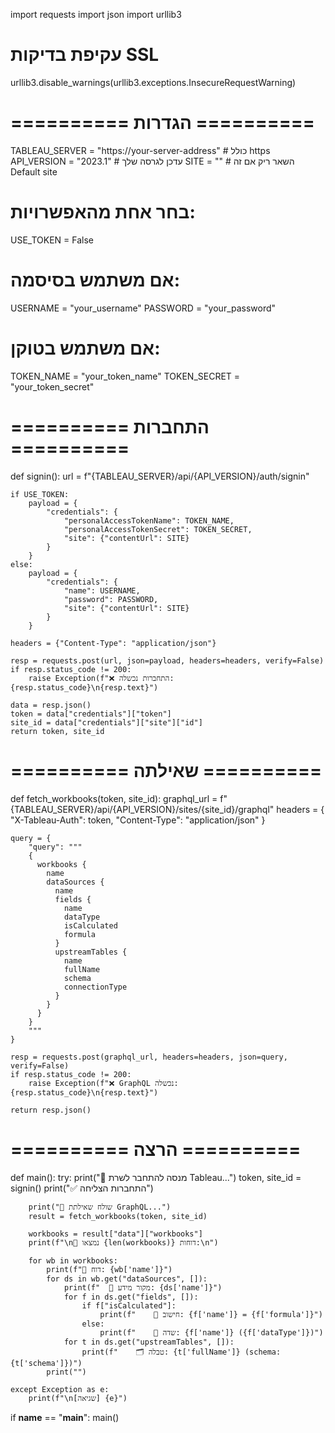 import requests
import json
import urllib3

# עקיפת בדיקות SSL
urllib3.disable_warnings(urllib3.exceptions.InsecureRequestWarning)

# ========== הגדרות ==========
TABLEAU_SERVER = "https://your-server-address"  # כולל https
API_VERSION = "2023.1"  # עדכן לגרסה שלך
SITE = ""  # השאר ריק אם זה Default site

# בחר אחת מהאפשרויות:
USE_TOKEN = False

# אם משתמש בסיסמה:
USERNAME = "your_username"
PASSWORD = "your_password"

# אם משתמש בטוקן:
TOKEN_NAME = "your_token_name"
TOKEN_SECRET = "your_token_secret"

# ========== התחברות ==========
def signin():
    url = f"{TABLEAU_SERVER}/api/{API_VERSION}/auth/signin"

    if USE_TOKEN:
        payload = {
            "credentials": {
                "personalAccessTokenName": TOKEN_NAME,
                "personalAccessTokenSecret": TOKEN_SECRET,
                "site": {"contentUrl": SITE}
            }
        }
    else:
        payload = {
            "credentials": {
                "name": USERNAME,
                "password": PASSWORD,
                "site": {"contentUrl": SITE}
            }
        }

    headers = {"Content-Type": "application/json"}

    resp = requests.post(url, json=payload, headers=headers, verify=False)
    if resp.status_code != 200:
        raise Exception(f"❌ התחברות נכשלה: {resp.status_code}\n{resp.text}")

    data = resp.json()
    token = data["credentials"]["token"]
    site_id = data["credentials"]["site"]["id"]
    return token, site_id

# ========== שאילתה ==========
def fetch_workbooks(token, site_id):
    graphql_url = f"{TABLEAU_SERVER}/api/{API_VERSION}/sites/{site_id}/graphql"
    headers = {
        "X-Tableau-Auth": token,
        "Content-Type": "application/json"
    }

    query = {
        "query": """
        {
          workbooks {
            name
            dataSources {
              name
              fields {
                name
                dataType
                isCalculated
                formula
              }
              upstreamTables {
                name
                fullName
                schema
                connectionType
              }
            }
          }
        }
        """
    }

    resp = requests.post(graphql_url, headers=headers, json=query, verify=False)
    if resp.status_code != 200:
        raise Exception(f"❌ GraphQL נכשלה: {resp.status_code}\n{resp.text}")

    return resp.json()

# ========== הרצה ==========
def main():
    try:
        print("🔐 מנסה להתחבר לשרת Tableau...")
        token, site_id = signin()
        print("✅ התחברות הצליחה")

        print("📡 שולח שאילתת GraphQL...")
        result = fetch_workbooks(token, site_id)

        workbooks = result["data"]["workbooks"]
        print(f"\n🔎 נמצאו {len(workbooks)} דוחות:\n")

        for wb in workbooks:
            print(f"📘 דוח: {wb['name']}")
            for ds in wb.get("dataSources", []):
                print(f"  🔗 מקור מידע: {ds['name']}")
                for f in ds.get("fields", []):
                    if f["isCalculated"]:
                        print(f"    🧠 חישוב: {f['name']} = {f['formula']}")
                    else:
                        print(f"    📄 שדה: {f['name']} ({f['dataType']})")
                for t in ds.get("upstreamTables", []):
                    print(f"    🗂️ טבלה: {t['fullName']} (schema: {t['schema']})")
            print("")

    except Exception as e:
        print(f"\n[שגיאה] {e}")

if __name__ == "__main__":
    main()
